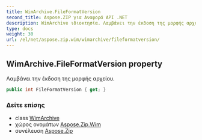 ```yaml
---
title: WimArchive.FileFormatVersion
second_title: Aspose.ZIP για Αναφορά API .NET
description: WimArchive ιδιοκτησία. Λαμβάνει την έκδοση της μορφής αρχείου.
type: docs
weight: 30
url: /el/net/aspose.zip.wim/wimarchive/fileformatversion/
---
```

## WimArchive.FileFormatVersion property

Λαμβάνει την έκδοση της μορφής αρχείου.

```csharp
public int FileFormatVersion { get; }
```

### Δείτε επίσης

* class [WimArchive](../)
* χώρος ονομάτων [Aspose.Zip.Wim](../../wimarchive/)
* συνέλευση [Aspose.Zip](../../../)


